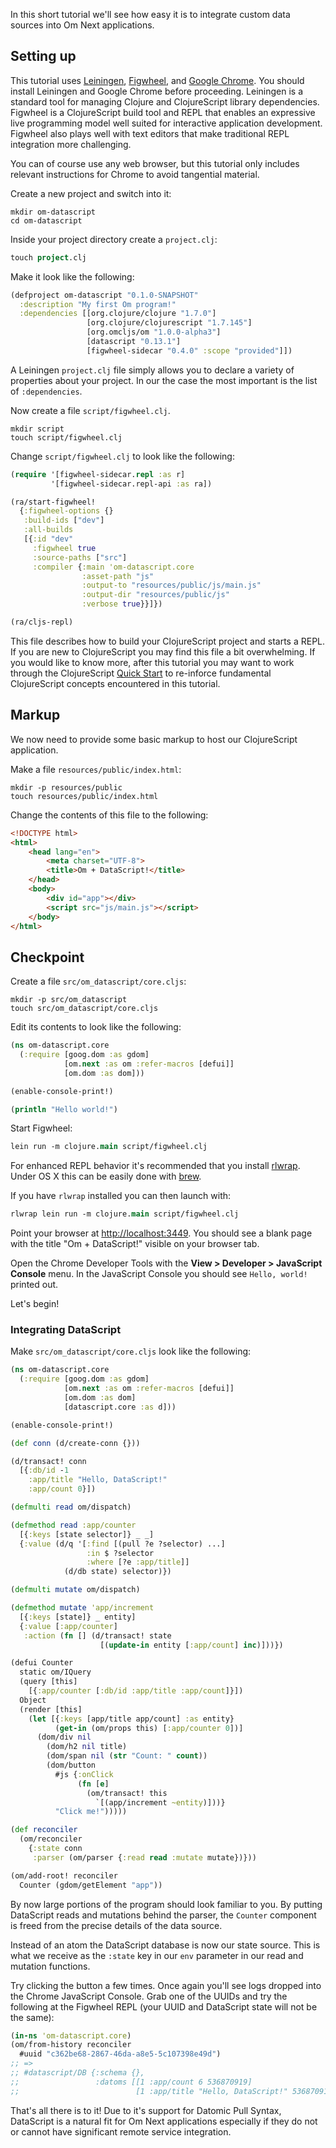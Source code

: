 In this short tutorial we'll see how easy it is to integrate custom
data sources into Om Next applications.

## Setting up

This tutorial uses [Leiningen](http://leiningen.org),
[Figwheel](https://www.youtube.com/watch?v=j-kj2qwJa_E), and
[Google Chrome](http://www.google.com/chrome/). You should install
Leiningen and Google Chrome before proceeding. Leiningen is a
standard tool for managing Clojure and ClojureScript library
dependencies. Figwheel is a ClojureScript build tool and REPL that
enables an expressive live programming model well suited for
interactive application development. Figwheel also plays well with
text editors that make traditional REPL integration more challenging.

You can of course use any web browser, but this tutorial only includes
relevant instructions for Chrome to avoid tangential material.

Create a new project and switch into it:

```shell
mkdir om-datascript
cd om-datascript
```

Inside your project directory create a `project.clj`:

```clj
touch project.clj
```

Make it look like the following:

```clj
(defproject om-datascript "0.1.0-SNAPSHOT"
  :description "My first Om program!"
  :dependencies [[org.clojure/clojure "1.7.0"]
                 [org.clojure/clojurescript "1.7.145"]
                 [org.omcljs/om "1.0.0-alpha3"]
                 [datascript "0.13.1"]
                 [figwheel-sidecar "0.4.0" :scope "provided"]])
```

A Leiningen `project.clj` file simply allows you to declare a variety
of properties about your project. In our the case the most important
is the list of `:dependencies`.

Now create a file `script/figwheel.clj`.

```shell
mkdir script
touch script/figwheel.clj
```

Change `script/figwheel.clj` to look like the following:

```clj
(require '[figwheel-sidecar.repl :as r]
         '[figwheel-sidecar.repl-api :as ra])

(ra/start-figwheel!
  {:figwheel-options {}
   :build-ids ["dev"]
   :all-builds
   [{:id "dev"
     :figwheel true
     :source-paths ["src"]
     :compiler {:main 'om-datascript.core
                :asset-path "js"
                :output-to "resources/public/js/main.js"
                :output-dir "resources/public/js"
                :verbose true}}]})

(ra/cljs-repl)
```

This file describes how to build your ClojureScript project and starts
a REPL. If you are new to ClojureScript you may find this file a bit
overwhelming. If you would like to know more, after this tutorial you
may want to work through the ClojureScript
[Quick Start](https://github.com/clojure/clojurescript/wiki/Quick-Start)
to re-inforce fundamental ClojureScript concepts encountered in this
tutorial.

## Markup

We now need to provide some basic markup to host our ClojureScript
application.

Make a file `resources/public/index.html`:

```shell
mkdir -p resources/public
touch resources/public/index.html
```

Change the contents of this file to the following:

```html
<!DOCTYPE html>
<html>
    <head lang="en">
        <meta charset="UTF-8">
        <title>Om + DataScript!</title>
    </head>
    <body>
        <div id="app"></div>
        <script src="js/main.js"></script>
    </body>
</html>
```

## Checkpoint

Create a file `src/om_datascript/core.cljs`:

```shell
mkdir -p src/om_datascript
touch src/om_datascript/core.cljs
```

Edit its contents to look like the following:

```clj
(ns om-datascript.core
  (:require [goog.dom :as gdom]
            [om.next :as om :refer-macros [defui]]
            [om.dom :as dom]))

(enable-console-print!)

(println "Hello world!")
```

Start Figwheel:

```clj
lein run -m clojure.main script/figwheel.clj
```

For enhanced REPL behavior it's recommended that you install
[rlwrap](http://utopia.knoware.nl/~hlub/uck/rlwrap/). Under OS X this
can be easily done with [brew](http://brew.sh).

If you have `rlwrap` installed you can then launch with:

```clj
rlwrap lein run -m clojure.main script/figwheel.clj
```

Point your browser at
[http://localhost:3449](http://localhost:3449). You should see a blank
page with the title "Om + DataScript!" visible on your browser tab.

Open the Chrome Developer Tools with the **View > Developer >
JavaScript Console** menu. In the JavaScript Console you should see
`Hello, world!` printed out.

Let's begin!

### Integrating DataScript

Make `src/om_datascript/core.cljs` look like the following:

```clj
(ns om-datascript.core
  (:require [goog.dom :as gdom]
            [om.next :as om :refer-macros [defui]]
            [om.dom :as dom]
            [datascript.core :as d]))

(enable-console-print!)

(def conn (d/create-conn {}))

(d/transact! conn
  [{:db/id -1
    :app/title "Hello, DataScript!"
    :app/count 0}])

(defmulti read om/dispatch)

(defmethod read :app/counter
  [{:keys [state selector]} _ _]
  {:value (d/q '[:find [(pull ?e ?selector) ...]
                 :in $ ?selector
                 :where [?e :app/title]]
            (d/db state) selector)})

(defmulti mutate om/dispatch)

(defmethod mutate 'app/increment
  [{:keys [state]} _ entity]
  {:value [:app/counter]
   :action (fn [] (d/transact! state
                    [(update-in entity [:app/count] inc)]))})

(defui Counter
  static om/IQuery
  (query [this]
    [{:app/counter [:db/id :app/title :app/count]}])
  Object
  (render [this]
    (let [{:keys [app/title app/count] :as entity}
          (get-in (om/props this) [:app/counter 0])]
      (dom/div nil
        (dom/h2 nil title)
        (dom/span nil (str "Count: " count))
        (dom/button
          #js {:onClick
               (fn [e]
                 (om/transact! this
                   `[(app/increment ~entity)]))}
          "Click me!")))))

(def reconciler
  (om/reconciler
    {:state conn
     :parser (om/parser {:read read :mutate mutate})}))

(om/add-root! reconciler
  Counter (gdom/getElement "app"))
```

By now large portions of the program should look familiar to you. By
putting DataScript reads and mutations behind the parser, the `Counter`
component is freed from the precise details of the data source.

Instead of an atom the DataScript database is now our state
source. This is what we receive as the `:state` key in our `env`
parameter in our read and mutation functions.

Try clicking the button a few times. Once again you'll see logs
dropped into the Chrome JavaScript Console. Grab one of the UUIDs
and try the following at the Figwheel REPL (your UUID and DataScript
state will not be the same):

```clj
(in-ns 'om-datascript.core)
(om/from-history reconciler
  #uuid "c362be68-2867-46da-a8e5-5c107398e49d")
;; =>
;; #datascript/DB {:schema {},
;;                 :datoms [[1 :app/count 6 536870919]
;;                          [1 :app/title "Hello, DataScript!" 536870913]]}
```

That's all there is to it! Due to it's support for Datomic Pull
Syntax, DataScript is a natural fit for Om Next applications
especially if they do not or cannot have significant remote service
integration.
